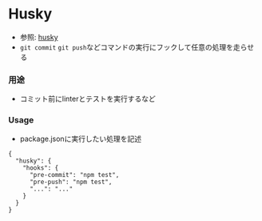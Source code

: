 # Husky
- 参照: [husky](https://github.com/typicode/husky)
- `git commit` `git push`などコマンドの実行にフックして任意の処理を走らせる

### 用途
- コミット前にlinterとテストを実行するなど

### Usage
- package.jsonに実行したい処理を記述
```
{
  "husky": {
    "hooks": {
      "pre-commit": "npm test",
      "pre-push": "npm test",
      "...": "..."
    }
  }
}
```
